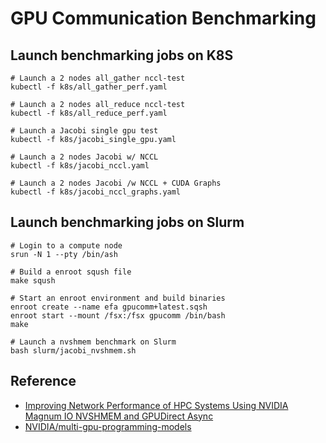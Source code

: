 # GPU Communication Benchmarking

## Launch benchmarking jobs on K8S

```
# Launch a 2 nodes all_gather nccl-test
kubectl -f k8s/all_gather_perf.yaml

# Launch a 2 nodes all_reduce nccl-test
kubectl -f k8s/all_reduce_perf.yaml

# Launch a Jacobi single gpu test
kubectl -f k8s/jacobi_single_gpu.yaml

# Launch a 2 nodes Jacobi w/ NCCL
kubectl -f k8s/jacobi_nccl.yaml

# Launch a 2 nodes Jacobi /w NCCL + CUDA Graphs
kubectl -f k8s/jacobi_nccl_graphs.yaml
```

## Launch benchmarking jobs on Slurm

```
# Login to a compute node
srun -N 1 --pty /bin/ash

# Build a enroot sqush file
make sqush

# Start an enroot environment and build binaries
enroot create --name efa gpucomm+latest.sqsh
enroot start --mount /fsx:/fsx gpucomm /bin/bash
make

# Launch a nvshmem benchmark on Slurm
bash slurm/jacobi_nvshmem.sh

```

## Reference

* [Improving Network Performance of HPC Systems Using NVIDIA Magnum IO NVSHMEM and GPUDirect Async](https://developer.nvidia.com/blog/improving-network-performance-of-hpc-systems-using-nvidia-magnum-io-nvshmem-and-gpudirect-async/)
* [NVIDIA/multi-gpu-programming-models](https://github.com/NVIDIA/multi-gpu-programming-models)
